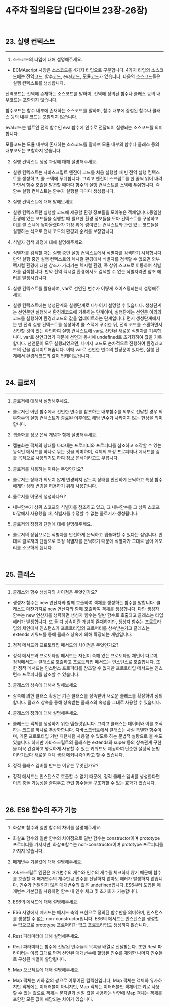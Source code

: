 # 4주차 질의응답 (딥다이브 23장-26장)

<br>

## 23. 실행 컨텍스트

---

1. 소스코드의 타입에 대해 설명해주세요.

- ECMAscript 사양은 소스코드를 4가지 타입으로 구분합니다. 4가지 타입의 소스코드에는 전역코드, 함수코드, eval코드, 모듈코드가 있습니다. 다음의 소스코드들은 실행 컨텍스트를 생성합니다.

전역코드는 전역에 존재하는 소스코드를 말하며, 전역에 정의된 함수나 클래스 등의 내부코드는 포함되지 않습니다.

함수코드는 함수 내부에 존재하는 소스코드를 말하며, 함수 내부에 중첩된 함수나 클래스 등의 내부 코드는 포함되지 않습니다.

eval코드는 빌트인 전역 함수인 eval함수에 인수로 전달되어 실행되는 소스코드를 의미합니다.

모듈코드는 모듈 내부에 존재하는 소스코드를 말하며 모듈 내부의 함수나 클래스 등의 내부코도는 포함하지 않습니다.

2. 실행 컨텍스트 생성 과정에 대해 설명해주세요.

- 실행 컨텍스트는 자바스크립트 엔진이 코드를 처음 실행할 때 빈 전역 실행 컨텍스트를 생성하고, 콜 스택에 푸쉬합니다. 그리고 엔진이 스크립트를 한 줄씩 읽어 내려가면서 함수 호출을 발견할 때마다 함수의 실행 컨텍스트를 스택에 푸쉬합니다. 즉 함수 실행 컨텍스트는 함수가 실행될 때마다 생성됩니다.

3. 실행 컨텍스트에 대해 말해보세요

- 실행 컨텍스트란 실행할 코드에 제공할 환경 정보들을 모아놓은 객체입니다.동일한 환경에 있는 코드들을 실행할 때 필요한 환경 정보들을 모아 컨텍스트를 구성하고 이를 콜 스텍에 쌓아올렸다가 가장 위에 쌓여있는 컨텍스트와 관련 있는 코드들을 실행하는 식으로 전체 코드의 환경과 순서를 보장합니다.

4. 식별자 검색 과정에 대해 설명해주세요.

- 식별자를 검색할 때는 실행 중인 실행 컨텍스트에서 식별자를 검색하기 시작합니다. 만약 실행 중인 실행 컨텍스트의 렉시컬 환경에서 식별자를 검색할 수 없으면 외부 렉시컬 환경에 대한 참조가 가리키는 렉시컬 환경, 즉 상위 스코프로 이동하여 식별자를 검색합니다. 만약 전역 렉시컬 환경에서도 검색할 수 없는 식별자라면 참조 에러를 발생시킵니다.

5. 실행 컨텍스트를 활용하여, var로 선언된 변수가 어떻게 호이스팅되는지 설명해주세요.

- 실행 컨택스트에는 생성단계와 실행단계로 나누어서 설명할 수 있습니다. 생성단계는 선언문만 실행해서 환경레코드에 기록하는 단계이며, 실행단계는 선언문 이외의 코드를 실행하여 환경레코드의 값을 업데이트하는 단계입니다. 먼저 생성단계에서는 빈 전역 실행 컨텍스트를 생성하여 콜 스택에 푸쉬한 뒤, 전역 코드를 스캔하면서 선언할 것이 있는 확인하여 실행 컨텍스트에 var로 선언된 새로운 식별자를 기록합니다. var로 선언되었기 때문에 선언과 동시에 undefined로 초기화하여 값을 기록합니다. 선언문이 모두 실행되었으면, 나머지 코드도 순차적으로 진행하여 환경레코드의 값을 업데이트해줍니다. 이때 var로 선언한 변수의 할당문이 있다면, 실행 단계에서 환경레코드의 값이 업데이트됩니다.

<br>

## 24. 클로저

---

1. 클로저에 대해서 설명해주세요.

- 클로저란 어떤 함수에서 선언한 변수를 참조하는 내부함수를 외부로 전달할 경우 외부함수의 실행 컨텍스트가 종료된 이후에도 해당 변수가 사라지지 않는 현상을 의미합니다.

2. 캡슐화를 정보 은닉 개념과 함께 설명해주세요.

- 캡슐화는 객체의 상태를 나타내는 프로퍼티와 프로퍼티를 참조하고 조작할 수 있는 동작인 메서드를 하나로 묶는 것을 의미하며, 객체의 특정 프로퍼티나 메서드를 감출 목적으로 사용되기도 하여 정보 은닉이라고도 부릅니다.

3. 클로저를 사용하는 이유는 무엇인가요?

- 클로저는 상태가 의도치 않게 변경되지 않도록 상태를 안전하게 은닉하고 특정 함수에게만 상태 변경을 허용하기 위해 사용합니다.

4. 클로저를 어떻게 생성하나요?

- 내부함수가 상위 스코프의 식별자를 참조하고 있고, 그 내부함수를 그 상위 스코프 바깥에서 사용했을 때, 식별자를 수정할 수 없는 클로저가 생성됩니다.

5. 클로저의 장점과 단점에 대해 설명해주세요.

- 클로저의 장점으로는 식별자를 안전하게 은닉하고 캡슐화할 수 있다는 점입니다. 반대로 클로저의 단점으로 특정 식별자를 은닉하기 때문에 식별자가 그대로 남아 메모리를 소모하게 됩니다.

<br>

## 25. 클래스

---

1. 클래스와 함수 생성자의 차이점은 무엇인가요?

- 생성자 함수는 new 연산자와 함께 호출하여 객체를 생성하는 함수를 말합니다. 클래스도 마찬가지로 new 연산자와 함께 호출하여 객체를 생성합니다. 다만 생성자 함수는 new 연산자를 생략하면 생성자 함수는 일반 함수로 호출되고 클래스는 타입 에러가 발생합니다. 또 둘 다 상속이란 개념이 존재하지만, 생성자 함수는 프로토타입의 체인에서 인스턴스가 프로토타입의 프로퍼티를 상속받는거고 클래스는 extends 키워드를 통해 클래스 상속에 의해 확장되는 개념입니다.

2. 정적 메서드와 프로토타입 메서드의 차이점은 무엇인가요?

- 정적 메서드와 프로토타입 메서드는 자신이 속해 있는 프로토타입 체인이 다르며, 정적메서드는 클래스로 호출하고 프로토타입 메서드는 인스턴스로 호출합니다. 또한 정적 메서드는 인스턴스 프로퍼티를 참조할 수 없지만 프로토타입 메서드는 인스턴스 프로퍼티를 참조할 수 있습니다.

3. 클래스의 상속에 대해서 말해보세요

- 상속에 의한 클래스 확장은 기존 클래스를 상속받아 새로운 클래스를 확장하여 정의합니다. 클래스 상속을 통해 상속받는 클래스의 속성을 그대로 사용할 수 있습니다.

4. 클래스의 정의에 대해 설명해주세요.

- 클래스는 객체를 생성하기 위한 템플릿입니다. 그리고 클래스는 데이터와 이를 조직하는 코드를 하나로 추상화합니다. 자바스크립트에서 클래스는 사실 특별한 함수이며, 기존 프로토타입 기반 패턴처럼 사용할 수 있도록 하는 문법적 설탕으로 볼 수도 있습니다. 하지만 자바스크립트의 클래스는 extends와 super 등의 상속관계 구현을 더욱 간결하고 명료하게 사용할 수 있는 키워드도 제공하여 단순한 설탕적 문법이라기보다 새로운 객체 생성 메커니즘이라고 할 수 있습니다.

5. 정적 클래스 멤버를 만드는 이유는 무엇인가요?

- 정적 메서드는 인스턴스로 호출할 수 없기 때문에, 정적 클래스 멤버를 생성한다면 이름 충돌 가능성을 줄여주고 관련 함수들을 구조화할 수 있는 효과가 있습니다.

<br>

## 26. ES6 함수의 추가 기능

---

1. 화살표 함수와 일반 함수의 차이를 설명해주세요.

- 화살표 함수와 일반 함수의 차이점으로 일반 함수는 constructor이며 prototype 프로퍼티를 가지지만, 화살표함수는 non-constructor이며 prototype 프로퍼티를 가지지 않습니다.

2. 매개변수 기본값에 대해 설명해주세요.

- 자바스크립트 엔진은 매개변수의 개수와 인수의 개수를 체크하지 않기 때문에 함수를 호출할 때 매개변수의 개수만큼 인수를 전달하지 않아도 에러가 발생하지 않습니다. 인수가 전달되지 않은 매개변수의 값은 undefined입니다. ES6부터 도입된 매개변수 기본값을 사용하면 함수 내 인수 체크 및 초기화가 가능합니다.

3. ES6의 메서드에 대해 설명해주세요.

- ES6 사양에서 메서드는 메서드 축약 표현으로 정의된 함수만을 의미하며, 인스턴스를 생성할 수 없는 non-constructor입니다. ES6의 메서드는 인스턴스를 생성할 수 없으므로 prototype 프로퍼티가 없고 프로토타입도 생성하지 않습니다.

4. Rest 파라미터에 대해 설명해주세요.

- Rest 파라미터는 함수에 전달된 인수들의 목록을 배열로 전달받는다. 또한 Rest 파라미터는 이름 그대로 먼저 선언된 매개변수에 할당된 인수를 제외한 나머지 인수들로 구성된 배열이 할당됩니다.

5. Map 오브젝트에 대해 설명해주세요.

- Map 객체는 키와 값의 쌍으로 이루어진 컬렉션입니다, Map 객체는 객체와 유사하지만 객체에는 이터러블이 아니지만, Map 객체는 이터러블인 객체이고 키로 사용할 수 있는 값으로 객체는 문자열과 심벌 값을 사용하는 반면에 Map 객체는 객체를 포함한 모든 값이 해당되는 차이가 있습니다.
